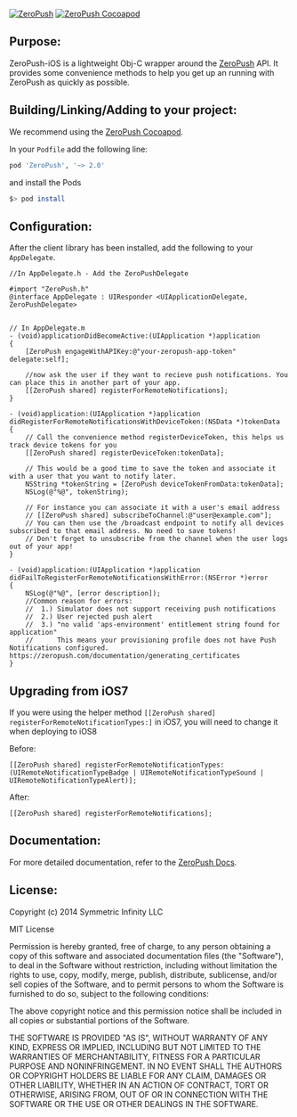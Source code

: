 [![ZeroPush](https://raw.github.com/ZeroPush/ZeroPush-iOS/master/zeropush-docs-header.png)](https://zeropush.com)
[![ZeroPush Cocoapod](http://img.shields.io/cocoapods/v/ZeroPush.svg)](http://cocoapods.org/?q=zeropush)

Purpose:
---

ZeroPush-iOS is a lightweight Obj-C wrapper around the [ZeroPush](http://zeropush.com) API.
It provides some convenience methods to help you get up an running with ZeroPush as quickly as possible.

Building/Linking/Adding to your project:
---

We recommend using the [ZeroPush Cocoapod](http://cocoapods.org/?q=zeropush).

In your `Podfile` add the following line:

```ruby
pod 'ZeroPush', '~> 2.0'
```

and install the Pods
```bash
$> pod install
```

Configuration:
---

After the client library has been installed, add the following to your `AppDelegate`.

```objc
//In AppDelegate.h - Add the ZeroPushDelegate

#import "ZeroPush.h"
@interface AppDelegate : UIResponder <UIApplicationDelegate, ZeroPushDelegate>


// In AppDelegate.m
- (void)applicationDidBecomeActive:(UIApplication *)application
{
    [ZeroPush engageWithAPIKey:@"your-zeropush-app-token" delegate:self];

    //now ask the user if they want to recieve push notifications. You can place this in another part of your app.
    [[ZeroPush shared] registerForRemoteNotifications];
}

- (void)application:(UIApplication *)application didRegisterForRemoteNotificationsWithDeviceToken:(NSData *)tokenData
{
    // Call the convenience method registerDeviceToken, this helps us track device tokens for you
    [[ZeroPush shared] registerDeviceToken:tokenData];

    // This would be a good time to save the token and associate it with a user that you want to notify later.
    NSString *tokenString = [ZeroPush deviceTokenFromData:tokenData];
    NSLog(@"%@", tokenString);

    // For instance you can associate it with a user's email address
    // [[ZeroPush shared] subscribeToChannel:@"user@example.com"];
    // You can then use the /broadcast endpoint to notify all devices subscribed to that email address. No need to save tokens!
    // Don't forget to unsubscribe from the channel when the user logs out of your app!
}

- (void)application:(UIApplication *)application didFailToRegisterForRemoteNotificationsWithError:(NSError *)error
{
    NSLog(@"%@", [error description]);
    //Common reason for errors:
    //  1.) Simulator does not support receiving push notifications
    //  2.) User rejected push alert
    //  3.) "no valid 'aps-environment' entitlement string found for application"
    //      This means your provisioning profile does not have Push Notifications configured. https://zeropush.com/documentation/generating_certificates
}

```

Upgrading from iOS7
---

If you were using the helper method `[[ZeroPush shared] registerForRemoteNotificationTypes:]` in iOS7, you will need to change it when deploying to iOS8

Before:
```
[[ZeroPush shared] registerForRemoteNotificationTypes:(UIRemoteNotificationTypeBadge | UIRemoteNotificationTypeSound | UIRemoteNotificationTypeAlert)];
```

After:
```
[[ZeroPush shared] registerForRemoteNotifications];
```

Documentation:
---

For more detailed documentation, refer to the [ZeroPush Docs](https://zeropush.com/documentation).

License:
---

Copyright (c) 2014 Symmetric Infinity LLC

MIT License

Permission is hereby granted, free of charge, to any person obtaining
a copy of this software and associated documentation files (the
"Software"), to deal in the Software without restriction, including
without limitation the rights to use, copy, modify, merge, publish,
distribute, sublicense, and/or sell copies of the Software, and to
permit persons to whom the Software is furnished to do so, subject to
the following conditions:

The above copyright notice and this permission notice shall be
included in all copies or substantial portions of the Software.

THE SOFTWARE IS PROVIDED "AS IS", WITHOUT WARRANTY OF ANY KIND,
EXPRESS OR IMPLIED, INCLUDING BUT NOT LIMITED TO THE WARRANTIES OF
MERCHANTABILITY, FITNESS FOR A PARTICULAR PURPOSE AND
NONINFRINGEMENT. IN NO EVENT SHALL THE AUTHORS OR COPYRIGHT HOLDERS BE
LIABLE FOR ANY CLAIM, DAMAGES OR OTHER LIABILITY, WHETHER IN AN ACTION
OF CONTRACT, TORT OR OTHERWISE, ARISING FROM, OUT OF OR IN CONNECTION
WITH THE SOFTWARE OR THE USE OR OTHER DEALINGS IN THE SOFTWARE.


